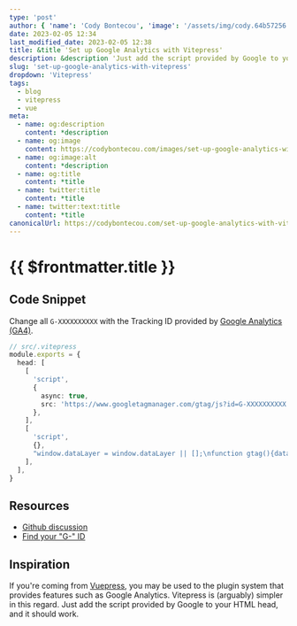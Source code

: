 ```yaml
---
type: 'post'
author: { 'name': 'Cody Bontecou', 'image': '/assets/img/cody.64b57256.jpg' }
date: 2023-02-05 12:34
last_modified_date: 2023-02-05 12:38
title: &title 'Set up Google Analytics with Vitepress'
description: &description 'Just add the script provided by Google to your HTML head, and it should work.'
slug: 'set-up-google-analytics-with-vitepress'
dropdown: 'Vitepress'
tags:
  - blog
  - vitepress
  - vue
meta:
  - name: og:description
    content: *description
  - name: og:image
    content: https://codybontecou.com/images/set-up-google-analytics-with-vitepress.png
  - name: og:image:alt
    content: *description
  - name: og:title
    content: *title
  - name: twitter:title
    content: *title
  - name: twitter:text:title
    content: *title
canonicalUrl: https://codybontecou.com/set-up-google-analytics-with-vitepress.html
---
```


# {{ $frontmatter.title }}

## Code Snippet

Change all `G-XXXXXXXXXX` with the Tracking ID provided by [Google Analytics (GA4)](https://support.google.com/analytics/answer/9539598?hl=en).

```ts
// src/.vitepress
module.exports = {
  head: [
    [
      'script',
      {
        async: true,
        src: 'https://www.googletagmanager.com/gtag/js?id=G-XXXXXXXXXX',
      },
    ],
    [
      'script',
      {},
      "window.dataLayer = window.dataLayer || [];\nfunction gtag(){dataLayer.push(arguments);}\ngtag('js', new Date());\ngtag('config', 'G-XXXXXXXXXX');",
    ],
  ],
}
```

## Resources

- [Github discussion](https://github.com/vuejs/vitepress/issues/1131)
- [Find your "G-" ID](https://support.google.com/analytics/answer/9539598?hl=en)

## Inspiration

If you're coming from [Vuepress](https://vuepress.vuejs.org/), you may be used to the plugin system that provides features such as Google Analytics. Vitepress is (arguably) simpler in this regard. Just add the script provided by Google to your HTML head, and it should work.
